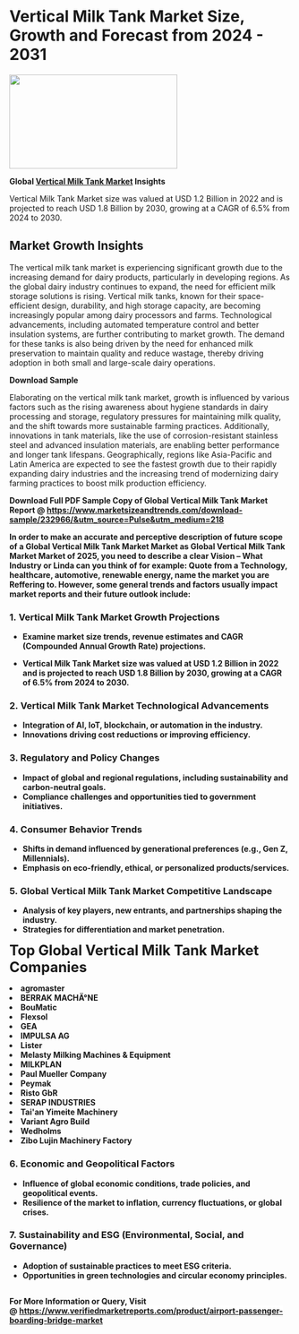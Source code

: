 <H1>Vertical Milk Tank Market Size, Growth and Forecast from 2024 - 2031</H1><img class="aligncenter size-medium wp-image-584254" src="https://thirdeyenews.in/wp-content/uploads/2024/09/Global-Market-Research-300x168.jpeg" alt="" width="300" height="168" /><p><strong>Global&nbsp;<a href="https://www.marketsizeandtrends.com/download-sample/232966/&amp;utm_source=Pulse&amp;utm_medium=218">Vertical Milk Tank Market</a> Insights</strong></p><p>Vertical Milk Tank Market size was valued at USD 1.2 Billion in 2022 and is projected to reach USD 1.8 Billion by 2030, growing at a CAGR of 6.5% from 2024 to 2030.</p><p><h2>Market Growth Insights</h2> <p>The vertical milk tank market is experiencing significant growth due to the increasing demand for dairy products, particularly in developing regions. As the global dairy industry continues to expand, the need for efficient milk storage solutions is rising. Vertical milk tanks, known for their space-efficient design, durability, and high storage capacity, are becoming increasingly popular among dairy processors and farms. Technological advancements, including automated temperature control and better insulation systems, are further contributing to market growth. The demand for these tanks is also being driven by the need for enhanced milk preservation to maintain quality and reduce wastage, thereby driving adoption in both small and large-scale dairy operations.</p> <p><strong>Download Sample</strong></p> <p>Elaborating on the vertical milk tank market, growth is influenced by various factors such as the rising awareness about hygiene standards in dairy processing and storage, regulatory pressures for maintaining milk quality, and the shift towards more sustainable farming practices. Additionally, innovations in tank materials, like the use of corrosion-resistant stainless steel and advanced insulation materials, are enabling better performance and longer tank lifespans. Geographically, regions like Asia-Pacific and Latin America are expected to see the fastest growth due to their rapidly expanding dairy industries and the increasing trend of modernizing dairy farming practices to boost milk production efficiency.</p> <p><strong></p><p><span class=""><strong>Download Full PDF Sample Copy of Global Vertical Milk Tank Market Report</strong> @ <a href="https://www.marketsizeandtrends.com/download-sample/232966/&amp;utm_source=Pulse&amp;utm_medium=218" target="_blank">https://www.marketsizeandtrends.com/download-sample/232966/&amp;utm_source=Pulse&amp;utm_medium=218</a></span></p><p>In order to make an accurate and perceptive description of future scope of a Global&nbsp;Vertical Milk Tank Market Market as Global&nbsp;Vertical Milk Tank Market Market of 2025, you need to describe a clear Vision &ndash; What Industry or Linda can you think of for example: Quote from a Technology, healthcare, automotive, renewable energy, name the market you are Reffering to. However, some general trends and factors usually impact market reports and their future outlook include:</p><h3>1.&nbsp;<strong>Vertical Milk Tank Market Growth Projections</strong></h3><ul><li>Examine market size trends, revenue estimates and CAGR (Compounded Annual Growth Rate) projections.</li><li><p>Vertical Milk Tank Market size was valued at USD 1.2 Billion in 2022 and is projected to reach USD 1.8 Billion by 2030, growing at a CAGR of 6.5% from 2024 to 2030.</p></li></ul><h3>2.&nbsp;<strong>Vertical Milk Tank Market Technological Advancements</strong></h3><ul><li>Integration of AI, IoT, blockchain, or automation in the industry.</li><li>Innovations driving cost reductions or improving efficiency.</li></ul><h3>3.&nbsp;<strong>Regulatory and Policy Changes</strong></h3><ul><li>Impact of global and regional regulations, including sustainability and carbon-neutral goals.</li><li>Compliance challenges and opportunities tied to government initiatives.</li></ul><h3>4.&nbsp;<strong>Consumer Behavior Trends</strong></h3><ul><li>Shifts in demand influenced by generational preferences (e.g., Gen Z, Millennials).</li><li>Emphasis on eco-friendly, ethical, or personalized products/services.</li></ul><h3>5.&nbsp;<strong>Global Vertical Milk Tank Market Competitive Landscape</strong></h3><ul><li>Analysis of key players, new entrants, and partnerships shaping the industry.</li><li>Strategies for differentiation and market penetration.</li></ul><p data-pm-slice="1 1 []"><span style="color: inherit; font-family: inherit; font-size: 25px;">Top Global Vertical Milk Tank Market Companies</span></p><div class="" data-test-id=""><p><li>agromaster</li><li> BERRAK MACHÄ°NE</li><li> BouMatic</li><li> Flexsol</li><li> GEA</li><li> IMPULSA AG</li><li> Lister</li><li> Melasty Milking Machines & Equipment</li><li> MILKPLAN</li><li> Paul Mueller Company</li><li> Peymak</li><li> Risto GbR</li><li> SERAP INDUSTRIES</li><li> Tai'an Yimeite Machinery</li><li> Variant Agro Build</li><li> Wedholms</li><li> Zibo Lujin Machinery Factory</li></p></div><h3>6.&nbsp;<strong>Economic and Geopolitical Factors</strong></h3><ul><li>Influence of global economic conditions, trade policies, and geopolitical events.</li><li>Resilience of the market to inflation, currency fluctuations, or global crises.</li></ul><h3>7.&nbsp;<strong>Sustainability and ESG (Environmental, Social, and Governance)</strong></h3><ul><li>Adoption of sustainable practices to meet ESG criteria.</li><li>Opportunities in green technologies and circular economy principles.</li></ul><h2><strong style="font-size: 14px;">For More Information or Query, Visit @&nbsp;</strong><a style="background-color: #ffffff; font-size: 14px;" href="https://www.marketsizeandtrends.com/report/vertical-milk-tank-market/" target="_blank">https://www.verifiedmarketreports.com/product/airport-passenger-boarding-bridge-market</a></h2>
